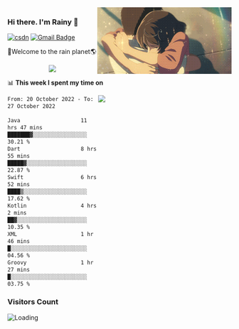 <img  align='right' height="150" src="https://github.com/LikeRainDay/LikeRainDay/blob/master/pic/img_rain_1.gif?raw=true">



### Hi there. I'm Rainy :lemon:

[![csdn](https://img.shields.io/badge/-csdn-c14438?style=flat-square&logo=c&logoColor=white)](https://blog.csdn.net/qq_15807167)
[![Gmail Badge](https://img.shields.io/badge/-gmail-c14438?style=flat-square&logo=Gmail&logoColor=white&link=mailto:houshuai0816@gmail.com)](mailto:houshuai0816@gmail.com)

🚀Welcome to the rain planet🌎

<center>
<img align='center'  src="https://source.unsplash.com/random/1200x600">
</center>

📊 **This week I spent my time on**

<img align='right'   width="300" src="https://github-readme-stats.vercel.app/api?username=LikeRainDay&show_icons=true&title_color=fff&icon_color=79ff97&text_color=9f9f9f&bg_color=151515&count_private=true">

<!--START_SECTION:waka-->

```text
From: 20 October 2022 - To: 27 October 2022

Java                   11 hrs 47 mins  ███████▓░░░░░░░░░░░░░░░░░   30.21 %
Dart                   8 hrs 55 mins   █████▓░░░░░░░░░░░░░░░░░░░   22.87 %
Swift                  6 hrs 52 mins   ████▒░░░░░░░░░░░░░░░░░░░░   17.62 %
Kotlin                 4 hrs 2 mins    ██▓░░░░░░░░░░░░░░░░░░░░░░   10.35 %
XML                    1 hr 46 mins    █░░░░░░░░░░░░░░░░░░░░░░░░   04.56 %
Groovy                 1 hr 27 mins    █░░░░░░░░░░░░░░░░░░░░░░░░   03.75 %
```

<!--END_SECTION:waka-->

### Visitors Count
<img align="left" src = "https://profile-counter.glitch.me/LikeRainDay/count.svg" alt ="Loading">
